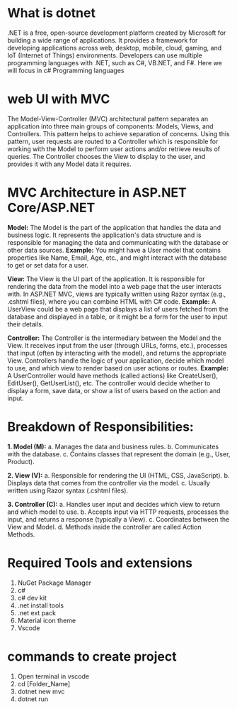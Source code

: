 # What is dotnet

.NET is a free, open-source development platform created by Microsoft for building a wide range of applications. 
It provides a framework for developing applications across web, desktop, mobile, cloud, gaming, and IoT (Internet of Things) environments.
Developers can use multiple programming languages with .NET, such as C#, VB.NET, and F#. Here we will focus in c# Programming languages

# web UI with MVC
The Model-View-Controller (MVC) architectural pattern separates an application into three main groups of components: Models, Views, and Controllers. 
This pattern helps to achieve separation of concerns. Using this pattern, user requests are routed to a Controller which is responsible for working with
the Model to perform user actions and/or retrieve results of queries. The Controller chooses the View to display to the user, and provides it with any Model 
data it requires.

# MVC Architecture in ASP.NET Core/ASP.NET
**Model:**
The Model is the part of the application that handles the data and business logic. It represents the application's data structure and is responsible for
managing the data and communicating with the database or other data sources.
**Example:** You might have a User model that contains properties like Name, Email, Age, etc., and might interact with the database to get or set data for a user.

 **View:**
 The View is the UI part of the application. It is responsible for rendering the data from the model into a web page that the user interacts with. 
 In ASP.NET MVC, views are typically written using Razor syntax (e.g., .cshtml files), where you can combine HTML with C# code.
 **Example:** A UserView could be a web page that displays a list of users fetched from the database and displayed in a table, or it might be a form for the user to input their details.

**Controller:**
 The Controller is the intermediary between the Model and the View. It receives input from the user (through URLs, forms, etc.), processes that input 
 (often by interacting with the model), and returns the appropriate View. Controllers handle the logic of your application, decide which model to use, and which 
 view to render based on user actions or routes.
**Example:** A UserController would have methods (called actions) like CreateUser(), EditUser(), GetUserList(), etc. The controller would decide whether to display a form, save data, or show a list of users based on the action and input.

# Breakdown of Responsibilities:
**1. Model (M):**
a. Manages the data and business rules.
b. Communicates with the database.
c. Contains classes that represent the domain (e.g., User, Product).

**2. View (V):**
a. Responsible for rendering the UI (HTML, CSS, JavaScript).
b. Displays data that comes from the controller via the model.
c. Usually written using Razor syntax (.cshtml files).

**3. Controller (C):**
a. Handles user input and decides which view to return and which model to use.
b. Accepts input via HTTP requests, processes the input, and returns a response (typically a View).
c. Coordinates between the View and Model.
d. Methods inside the controller are called Action Methods.


# Required Tools and extensions
1. NuGet Package Manager
2. c#
3. c# dev kit
4. .net install tools
5. .net ext pack
6. Material icon theme
7. Vscode

# commands to create project 
1. Open terminal in vscode
2. cd [Folder_Name]
3. dotnet new mvc
4. dotnet run


